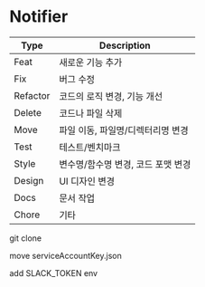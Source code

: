 # Notifier

| Type     | Description          |
|----------|----------------------|
| Feat     | 새로운 기능 추가            |
| Fix      | 버그 수정                |
| Refactor | 코드의 로직 변경, 기능 개선     |
| Delete   | 코드나 파일 삭제            |
| Move     | 파일 이동, 파일명/디렉터리명 변경  |
| Test     | 테스트/벤치마크             |
| Style    | 변수명/함수명 변경, 코드 포맷 변경 |
| Design   | UI 디자인 변경            |
| Docs     | 문서 작업                |
| Chore    | 기타                   |

git clone

move serviceAccountKey.json

add SLACK_TOKEN env
